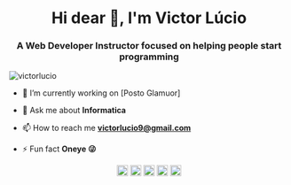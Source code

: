 <h1 align="center">Hi dear 👋, I'm Victor Lúcio</h1>
<h3 align="center">A Web Developer Instructor focused on helping people start programming</h3>
<p align="left"> <img src="https://komarev.com/ghpvc/?username=victormvw" alt="victorlucio" /> </p>

- 🔭 I’m currently working on [Posto Glamuor]

- 💬 Ask me about **Informatica**

- 📫 How to reach me **victorlucio9@gmail.com**

- ⚡ Fun fact **Oneye 😜**

<p align="center">
<a href="https://codepen.io/victor-lucio" target="blank"><img align="center" src="https://cdn.jsdelivr.net/npm/simple-icons@3.0.1/icons/codepen.svg" alt="victorlucio" height="20" width="20" /></a>
<a href="https://twitter.com/victorlucio99" target="blank"><img align="center" src="https://cdn.jsdelivr.net/npm/simple-icons@3.0.1/icons/twitter.svg" alt="victorlucio" height="20" width="20" /></a>
<a href="https://www.linkedin.com/in/victor-lucio-9501a7145/" target="blank"><img align="center" src="https://cdn.jsdelivr.net/npm/simple-icons@3.0.1/icons/linkedin.svg" alt="victorlucio" height="20" width="20" /></a>
<a href="https://www.facebook.com/vituxVitu/" target="blank"><img align="center" src="https://cdn.jsdelivr.net/npm/simple-icons@3.0.1/icons/facebook.svg" alt="victorlucio" height="20" width="20" /></a>
<a href="https://instagram.com/vitu.lucio" target="blank"><img align="center" src="https://cdn.jsdelivr.net/npm/simple-icons@3.0.1/icons/instagram.svg" alt="victorlucio" height="20" width="20" /></a>
</p>

<!--
**maykbrito/maykbrito** is a ✨ _special_ ✨ repository because its `README.md` (this file) appears on your GitHub profile.

Here are some ideas to get you started:

- 🔭 I’m currently working on ...
- 🌱 I’m currently learning ...
- 👯 I’m looking to collaborate on ...
- 🤔 I’m looking for help with ...
- 💬 Ask me about ...
- 📫 How to reach me: ...
- 😄 Pronouns: ...
- ⚡ Fun fact: ...
-->
